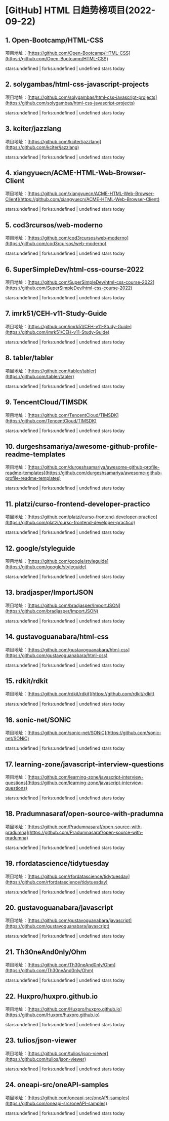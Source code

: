 # [GitHub] HTML 日趋势榜项目(2022-09-22)

## 1. Open-Bootcamp/HTML-CSS 

项目地址：[https://github.com/Open-Bootcamp/HTML-CSS](https://github.com/Open-Bootcamp/HTML-CSS)

stars:undefined | forks:undefined | undefined stars today 



## 2. solygambas/html-css-javascript-projects 

项目地址：[https://github.com/solygambas/html-css-javascript-projects](https://github.com/solygambas/html-css-javascript-projects)

stars:undefined | forks:undefined | undefined stars today 



## 3. kciter/jazzlang 

项目地址：[https://github.com/kciter/jazzlang](https://github.com/kciter/jazzlang)

stars:undefined | forks:undefined | undefined stars today 



## 4. xiangyuecn/ACME-HTML-Web-Browser-Client 

项目地址：[https://github.com/xiangyuecn/ACME-HTML-Web-Browser-Client](https://github.com/xiangyuecn/ACME-HTML-Web-Browser-Client)

stars:undefined | forks:undefined | undefined stars today 



## 5. cod3rcursos/web-moderno 

项目地址：[https://github.com/cod3rcursos/web-moderno](https://github.com/cod3rcursos/web-moderno)

stars:undefined | forks:undefined | undefined stars today 



## 6. SuperSimpleDev/html-css-course-2022 

项目地址：[https://github.com/SuperSimpleDev/html-css-course-2022](https://github.com/SuperSimpleDev/html-css-course-2022)

stars:undefined | forks:undefined | undefined stars today 



## 7. imrk51/CEH-v11-Study-Guide 

项目地址：[https://github.com/imrk51/CEH-v11-Study-Guide](https://github.com/imrk51/CEH-v11-Study-Guide)

stars:undefined | forks:undefined | undefined stars today 



## 8. tabler/tabler 

项目地址：[https://github.com/tabler/tabler](https://github.com/tabler/tabler)

stars:undefined | forks:undefined | undefined stars today 



## 9. TencentCloud/TIMSDK 

项目地址：[https://github.com/TencentCloud/TIMSDK](https://github.com/TencentCloud/TIMSDK)

stars:undefined | forks:undefined | undefined stars today 



## 10. durgeshsamariya/awesome-github-profile-readme-templates 

项目地址：[https://github.com/durgeshsamariya/awesome-github-profile-readme-templates](https://github.com/durgeshsamariya/awesome-github-profile-readme-templates)

stars:undefined | forks:undefined | undefined stars today 



## 11. platzi/curso-frontend-developer-practico 

项目地址：[https://github.com/platzi/curso-frontend-developer-practico](https://github.com/platzi/curso-frontend-developer-practico)

stars:undefined | forks:undefined | undefined stars today 



## 12. google/styleguide 

项目地址：[https://github.com/google/styleguide](https://github.com/google/styleguide)

stars:undefined | forks:undefined | undefined stars today 



## 13. bradjasper/ImportJSON 

项目地址：[https://github.com/bradjasper/ImportJSON](https://github.com/bradjasper/ImportJSON)

stars:undefined | forks:undefined | undefined stars today 



## 14. gustavoguanabara/html-css 

项目地址：[https://github.com/gustavoguanabara/html-css](https://github.com/gustavoguanabara/html-css)

stars:undefined | forks:undefined | undefined stars today 



## 15. rdkit/rdkit 

项目地址：[https://github.com/rdkit/rdkit](https://github.com/rdkit/rdkit)

stars:undefined | forks:undefined | undefined stars today 



## 16. sonic-net/SONiC 

项目地址：[https://github.com/sonic-net/SONiC](https://github.com/sonic-net/SONiC)

stars:undefined | forks:undefined | undefined stars today 



## 17. learning-zone/javascript-interview-questions 

项目地址：[https://github.com/learning-zone/javascript-interview-questions](https://github.com/learning-zone/javascript-interview-questions)

stars:undefined | forks:undefined | undefined stars today 



## 18. Pradumnasaraf/open-source-with-pradumna 

项目地址：[https://github.com/Pradumnasaraf/open-source-with-pradumna](https://github.com/Pradumnasaraf/open-source-with-pradumna)

stars:undefined | forks:undefined | undefined stars today 



## 19. rfordatascience/tidytuesday 

项目地址：[https://github.com/rfordatascience/tidytuesday](https://github.com/rfordatascience/tidytuesday)

stars:undefined | forks:undefined | undefined stars today 



## 20. gustavoguanabara/javascript 

项目地址：[https://github.com/gustavoguanabara/javascript](https://github.com/gustavoguanabara/javascript)

stars:undefined | forks:undefined | undefined stars today 



## 21. Th30neAnd0nly/Ohm 

项目地址：[https://github.com/Th30neAnd0nly/Ohm](https://github.com/Th30neAnd0nly/Ohm)

stars:undefined | forks:undefined | undefined stars today 



## 22. Huxpro/huxpro.github.io 

项目地址：[https://github.com/Huxpro/huxpro.github.io](https://github.com/Huxpro/huxpro.github.io)

stars:undefined | forks:undefined | undefined stars today 



## 23. tulios/json-viewer 

项目地址：[https://github.com/tulios/json-viewer](https://github.com/tulios/json-viewer)

stars:undefined | forks:undefined | undefined stars today 



## 24. oneapi-src/oneAPI-samples 

项目地址：[https://github.com/oneapi-src/oneAPI-samples](https://github.com/oneapi-src/oneAPI-samples)

stars:undefined | forks:undefined | undefined stars today 



